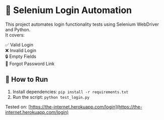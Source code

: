 # 🔐 Selenium Login Automation

This project automates login functionality tests using Selenium WebDriver and Python.  
It covers:

✅ Valid Login  
❌ Invalid Login  
🔒 Empty Fields  
🔁 Forgot Password Link  

## 🚀 How to Run
1. Install dependencies: `pip install -r requirements.txt`  
2. Run the script: `python test_login.py`

Tested on: [https://the-internet.herokuapp.com/login](https://the-internet.herokuapp.com/login)
